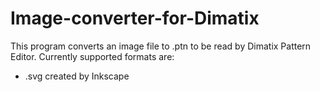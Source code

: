# Image-converter-for-Dimatix
This program converts an image file to .ptn to be read by Dimatix Pattern Editor. Currently supported formats are:

+ .svg created by Inkscape
